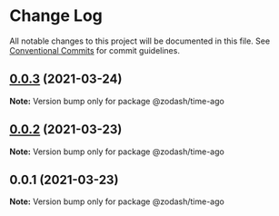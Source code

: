 # Change Log

All notable changes to this project will be documented in this file.
See [Conventional Commits](https://conventionalcommits.org) for commit guidelines.

## [0.0.3](https://github.com/zcorky/zodash/compare/@zodash/time-ago@0.0.2...@zodash/time-ago@0.0.3) (2021-03-24)

**Note:** Version bump only for package @zodash/time-ago





## [0.0.2](https://github.com/zcorky/zodash/compare/@zodash/time-ago@0.0.1...@zodash/time-ago@0.0.2) (2021-03-23)

**Note:** Version bump only for package @zodash/time-ago





## 0.0.1 (2021-03-23)

**Note:** Version bump only for package @zodash/time-ago
